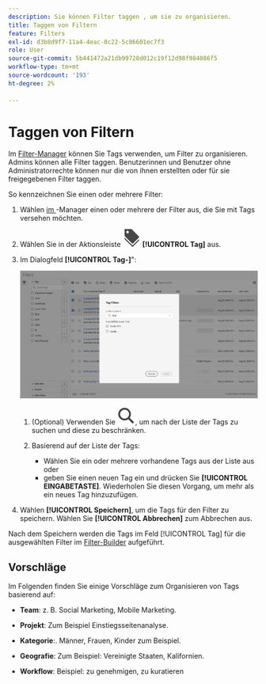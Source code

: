 ```yaml
---
description: Sie können Filter taggen , um sie zu organisieren.
title: Taggen von Filtern
feature: Filters
exl-id: d3b8d9f7-11a4-4eac-8c22-5c86601ec7f3
role: User
source-git-commit: 5b441472a21db99728d012c19f12d98f984086f5
workflow-type: tm+mt
source-wordcount: '193'
ht-degree: 2%

---
```


# Taggen von Filtern

Im [Filter-Manager](manage-filters.md) können Sie Tags verwenden, um Filter zu organisieren. Admins können alle Filter taggen. Benutzerinnen und Benutzer ohne Administratorrechte können nur die von ihnen erstellten oder für sie freigegebenen Filter taggen.

So kennzeichnen Sie einen oder mehrere Filter:

1. Wählen [ im ](manage-filters.md)-Manager einen oder mehrere der Filter aus, die Sie mit Tags versehen möchten.
1. Wählen Sie in der Aktionsleiste ![Kennzeichnungen](/help/assets/icons/Labels.svg) **[!UICONTROL Tag]** aus.
1. Im Dialogfeld **[!UICONTROL Tag-]**&quot;:

   ![Dialogfeld „Tag-Filter“](assets/tag-filter-dialog.png)

   1. (Optional) Verwenden Sie ![Suche](/help/assets/icons/Search.svg), um nach der Liste der Tags zu suchen und diese zu beschränken.

   2. Basierend auf der Liste der Tags:

      * Wählen Sie ein oder mehrere vorhandene Tags aus der Liste aus oder
      * geben Sie einen neuen Tag ein und drücken Sie **[!UICONTROL EINGABETASTE]**. Wiederholen Sie diesen Vorgang, um mehr als ein neues Tag hinzuzufügen.

1. Wählen **[!UICONTROL Speichern]**, um die Tags für den Filter zu speichern. Wählen Sie **[!UICONTROL Abbrechen]** zum Abbrechen aus.

Nach dem Speichern werden die Tags im Feld [!UICONTROL Tag] für die ausgewählten Filter im [Filter-Builder](filter-builder.md) aufgeführt.


## Vorschläge

Im Folgenden finden Sie einige Vorschläge zum Organisieren von Tags basierend auf:

* **Team**: z. B. Social Marketing, Mobile Marketing.

* **Projekt**: Zum Beispiel Einstiegsseitenanalyse.

* **Kategorie**:. Männer, Frauen, Kinder zum Beispiel.

* **Geografie**: Zum Beispiel: Vereinigte Staaten, Kalifornien.

* **Workflow**: Beispiel: zu genehmigen, zu kuratieren

